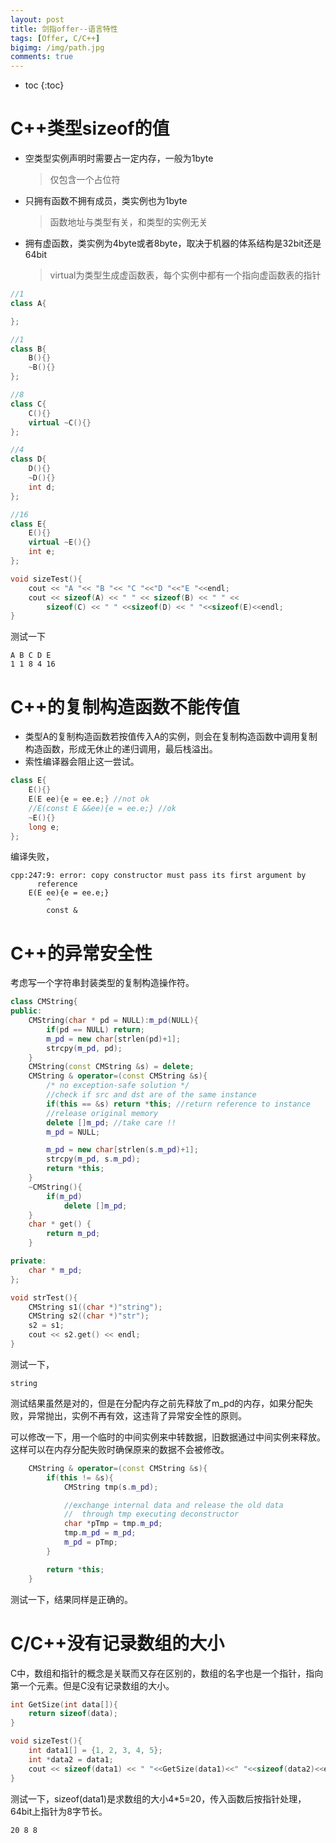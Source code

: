 ```yaml
---
layout: post
title: 剑指offer--语言特性
tags: [Offer, C/C++]
bigimg: /img/path.jpg
comments: true
---
```


* toc
{:toc}

# C++类型sizeof的值

* 空类型实例声明时需要占一定内存，一般为1byte
    > 仅包含一个占位符
* 只拥有函数不拥有成员，类实例也为1byte
    > 函数地址与类型有关，和类型的实例无关
* 拥有虚函数，类实例为4byte或者8byte，取决于机器的体系结构是32bit还是64bit
    > virtual为类型生成虚函数表，每个实例中都有一个指向虚函数表的指针

```c++
//1
class A{

};

//1
class B{
    B(){}
    ~B(){}
};

//8
class C{
    C(){}
    virtual ~C(){}
};

//4
class D{
    D(){}
    ~D(){}
    int d;
};

//16
class E{
    E(){}
    virtual ~E(){}
    int e;
};

void sizeTest(){
    cout << "A "<< "B "<< "C "<<"D "<<"E "<<endl;
    cout << sizeof(A) << " " << sizeof(B) << " " <<
        sizeof(C) << " " <<sizeof(D) << " "<<sizeof(E)<<endl;
}
```
测试一下
```
A B C D E 
1 1 8 4 16
```

# C++的复制构造函数不能传值

* 类型A的复制构造函数若按值传入A的实例，则会在复制构造函数中调用复制构造函数，形成无休止的递归调用，最后栈溢出。
* 索性编译器会阻止这一尝试。

```c++
class E{
    E(){}
    E(E ee){e = ee.e;} //not ok
    //E(const E &&ee){e = ee.e;} //ok
    ~E(){}
    long e;
};
```
编译失败，
```
cpp:247:9: error: copy constructor must pass its first argument by
      reference
    E(E ee){e = ee.e;}
        ^
        const &
```

# C++的异常安全性

考虑写一个字符串封装类型的复制构造操作符。
```c++
class CMString{
public:
    CMString(char * pd = NULL):m_pd(NULL){
        if(pd == NULL) return;
        m_pd = new char[strlen(pd)+1];
        strcpy(m_pd, pd);
    }
    CMString(const CMString &s) = delete;
    CMString & operator=(const CMString &s){
        /* no exception-safe solution */
        //check if src and dst are of the same instance
        if(this == &s) return *this; //return reference to instance
        //release original memory
        delete []m_pd; //take care !!
        m_pd = NULL;

        m_pd = new char[strlen(s.m_pd)+1];
        strcpy(m_pd, s.m_pd);
        return *this;
    }
    ~CMString(){
        if(m_pd)
            delete []m_pd;
    }
    char * get() {
        return m_pd;
    }

private:
    char * m_pd;
};

void strTest(){
    CMString s1((char *)"string");
    CMString s2((char *)"str");
    s2 = s1;
    cout << s2.get() << endl;
}
```
测试一下，
```
string
```
测试结果虽然是对的，但是在分配内存之前先释放了m_pd的内存，如果分配失败，异常抛出，实例不再有效，这违背了异常安全性的原则。

可以修改一下，用一个临时的中间实例来中转数据，旧数据通过中间实例来释放。这样可以在内存分配失败时确保原来的数据不会被修改。
```c++
    CMString & operator=(const CMString &s){
        if(this != &s){
            CMString tmp(s.m_pd);

            //exchange internal data and release the old data
            //  through tmp executing deconstructor 
            char *pTmp = tmp.m_pd;
            tmp.m_pd = m_pd;
            m_pd = pTmp;
        }

        return *this;
    }
```
测试一下，结果同样是正确的。

# C/C++没有记录数组的大小

C中，数组和指针的概念是关联而又存在区别的，数组的名字也是一个指针，指向第一个元素。但是C没有记录数组的大小。
```c++
int GetSize(int data[]){
    return sizeof(data);
}

void sizeTest(){
    int data1[] = {1, 2, 3, 4, 5};
    int *data2 = data1;
    cout << sizeof(data1) << " "<<GetSize(data1)<<" "<<sizeof(data2)<<endl;
}
```
测试一下，sizeof(data1)是求数组的大小4*5=20，传入函数后按指针处理，64bit上指针为8字节长。
```
20 8 8
```